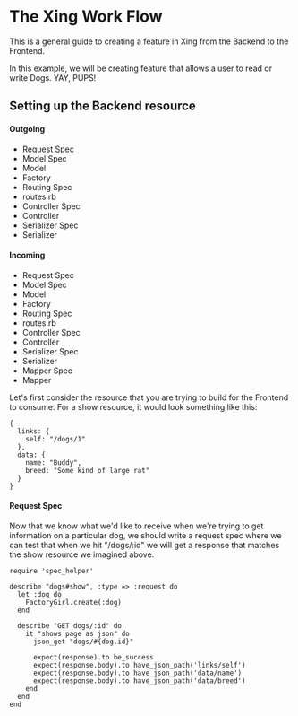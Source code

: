 # The Xing Work Flow

This is a general guide to creating a feature in Xing from the Backend to the Frontend. 

In this example, we will be creating feature that allows a user to read or write Dogs. YAY, PUPS!

## Setting up the Backend resource

#### Outgoing
* [Request Spec](#request_spec)
* Model Spec
* Model
* Factory
* Routing Spec
* routes.rb
* Controller Spec
* Controller
* Serializer Spec
* Serializer

#### Incoming
* Request Spec
* Model Spec
* Model
* Factory
* Routing Spec
* routes.rb
* Controller Spec
* Controller
* Serializer Spec
* Serializer
* Mapper Spec
* Mapper

Let's first consider the resource that you are trying to build for the Frontend to consume. For a show resource, it would look something like this:

```
{
  links: {
    self: "/dogs/1"
  },
  data: {
    name: "Buddy",
    breed: "Some kind of large rat"
  }
}
```

#### <a name="request_spec"></a>Request Spec

Now that we know what we'd like to receive when we're trying to get information on a particular dog, we should write a request spec where we can test that when we hit "/dogs/:id" we will get a response that matches the show resource we imagined above.
```
require 'spec_helper'

describe "dogs#show", :type => :request do
  let :dog do
    FactoryGirl.create(:dog)
  end

  describe "GET dogs/:id" do
    it "shows page as json" do
      json_get "dogs/#{dog.id}"

      expect(response).to be_success
      expect(response.body).to have_json_path('links/self')
      expect(response.body).to have_json_path('data/name')
      expect(response.body).to have_json_path('data/breed')
    end
  end
end
```

